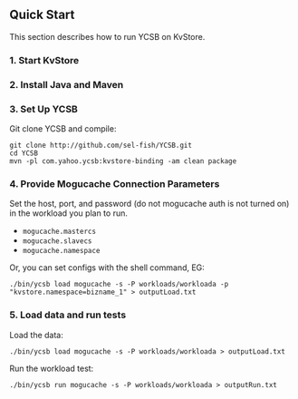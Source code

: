 <!--
Copyright (c) 2014 - 2015 YCSB contributors. All rights reserved.

Licensed under the Apache License, Version 2.0 (the "License"); you
may not use this file except in compliance with the License. You
may obtain a copy of the License at

http://www.apache.org/licenses/LICENSE-2.0

Unless required by applicable law or agreed to in writing, software
distributed under the License is distributed on an "AS IS" BASIS,
WITHOUT WARRANTIES OR CONDITIONS OF ANY KIND, either express or
implied. See the License for the specific language governing
permissions and limitations under the License. See accompanying
LICENSE file.
-->

## Quick Start

This section describes how to run YCSB on KvStore. 

### 1. Start KvStore

### 2. Install Java and Maven

### 3. Set Up YCSB

Git clone YCSB and compile:

    git clone http://github.com/sel-fish/YCSB.git
    cd YCSB
    mvn -pl com.yahoo.ycsb:kvstore-binding -am clean package

### 4. Provide Mogucache Connection Parameters
    
Set the host, port, and password (do not mogucache auth is not turned on) in the 
workload you plan to run.

- `mogucache.mastercs`
- `mogucache.slavecs`
- `mogucache.namespace`

Or, you can set configs with the shell command, EG:

    ./bin/ycsb load mogucache -s -P workloads/workloada -p "kvstore.namespace=bizname_1" > outputLoad.txt

### 5. Load data and run tests

Load the data:

    ./bin/ycsb load mogucache -s -P workloads/workloada > outputLoad.txt

Run the workload test:

    ./bin/ycsb run mogucache -s -P workloads/workloada > outputRun.txt

